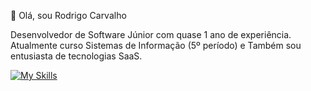 👋 Olá, sou Rodrigo Carvalho

Desenvolvedor de Software Júnior com quase 1 ano de experiência. Atualmente curso Sistemas de Informação (5º período) e Também sou entusiasta de tecnologias SaaS.

[![My Skills](https://skillicons.dev/icons?i=next,react,nodejs,python,ts,go,prisma,aws)](https://skillicons.dev)
